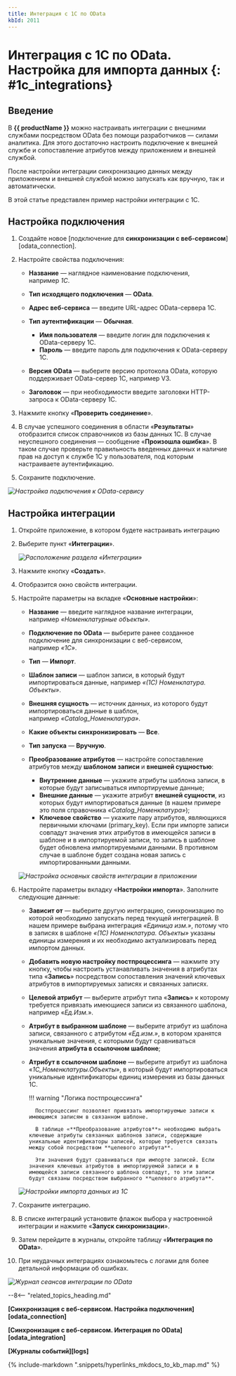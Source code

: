 ```yaml
---
title: Интеграция с 1С по OData
kbId: 2011
---
```


# Интеграция с 1С по OData. Настройка для импорта данных {: #1c_integrations}

## Введение

В **{{ productName }}** можно настраивать интеграции с внешними службами посредством OData без помощи разработчиков — силами аналитика. Для этого достаточно настроить подключение к внешней службе и сопоставление атрибутов между приложением и внешней службой.

После настройки интеграции синхронизацию данных между приложением и внешней службой можно запускать как вручную, так и автоматически.

В этой статье представлен пример настройки интеграции с 1С.

## Настройка подключения

1. Создайте новое [подключение для **синхронизации с веб-сервисом**][odata_connection].
2. Настройте свойства подключения:

    - **Название** — наглядное наименование подключения, например _1С_.
    - **Тип исходящего подключения** — **OData**.
    - **Адрес веб-сервиса** — введите URL-адрес OData-сервера 1C.
    - **Тип аутентификации** — **Обычная**.

        - **Имя пользователя** — введите логин для подключения к OData-серверу 1C.
        - **Пароль** — введите пароль для подключения к OData-серверу 1C.

    - **Версия** **OData** — выберите версию протокола OData, которую поддерживает OData-сервер 1C, например V3.
    - **Заголовок** — при необходимости введите заголовки HTTP-запроса к OData-серверу 1C.

3. Нажмите кнопку «**Проверить соединение**».
4. В случае успешного соединения в области «**Результаты**» отобразится список справочников из базы данных 1С. В случае неуспешного соединения — сообщение «**Произошла ошибка**». В таком случае проверьте правильность введенных данных и наличие прав на доступ к службе 1С у пользователя, под которым настраиваете аутентификацию.
5. Сохраните подключение.  

_![Настройка подключения к OData-сервису](1c_connection_odata_settings.png)_

## Настройка интеграции

1. Откройте приложение, в котором будете настраивать интеграцию
2. Выберите пункт «**Интеграции**».

    _![Расположение раздела «Интеграции»](1c_connection_integrations_section.png)_

3. Нажмите кнопку «**Создать**».
4. Отобразится окно свойств интеграции.
5. Настройте параметры на вкладке «**Основные настройки**»:

    - **Название** — введите наглядное название интеграции, например _«Номенклатурные объекты»_.
    - **Подключение по** **OData** — выберите ранее созданное подключение для синхронизации с веб-сервисом, например _«1С»_.
    - **Тип** — **Импорт**.
    - **Шаблон записи** — шаблон записи, в который будут импортироваться данные, например _«(1С) Номенклатура. Объекты»_.
    - **Внешняя сущность** — источник данных, из которого будут импортироваться данные в шаблон, например _«Catalog_Номенклатура»_.
    - **Какие объекты синхронизировать** — **Все**.
    - **Тип запуска** — **Вручную**.
    - **Преобразование атрибутов** — настройте сопоставление атрибутов между **шаблоном записи** и **внешней сущностью**:

        - **Внутренние данные** — укажите атрибуты шаблона записи, в которые будут записываться импортируемые данные;
        - **Внешние данные** — укажите атрибут **внешней сущности**, из которых будут импортироваться данные (в нашем примере это поля справочника _«Catalog_Номенклатура»_);
        - **Ключевое свойство** — укажите пару атрибутов, являющихся первичными ключами (primary_key). Если при импорте записи совпадут значения этих атрибутов в имеющейся записи в шаблоне и в импортируемой записи, то запись в шаблоне будет обновлена импортируемыми данными. В противном случае в шаблоне будет создана новая запись с импортированными данными.

    _![Настройка основных свойств интеграции в приложении](1c_connection_properties_settings.png)_

6. Настройте параметры вкладку «**Настройки импорта**». Заполните следующие данные:
    - **Зависит от** — выберите другую интеграцию, синхронизацию по которой необходимо запускать перед текущей интеграцией. В нашем примере выбрана интеграция _«Единица изм.»_, потому что в записях в шаблоне _«(1С) Номенклатура. Объекты»_ указаны единицы измерения и их необходимо актуализировать перед импортом данных.
    - **Добавить новую настройку постпроцессинга** — нажмите эту кнопку, чтобы настроить устанавливать значения в атрибутах типа «**Запись**» посредством сопоставления значений ключевых атрибутов в импортируемых записях и связанных записях.
    - **Целевой атрибут** — выберите атрибут типа «**Запись**» к которому требуется привязать имеющиеся записи из связанного шаблона, например «_Ед.Изм._».
    - **Атрибут в выбранном шаблоне** — выберите атрибут из шаблона записи, связанного с атрибутом _«Ед.изм.»_, в котором хранятся уникальные значения, с которыми будут сравниваться значения **атрибута в ссылочном шаблоне**;
    - **Атрибут в ссылочном шаблоне** — выберите атрибут из шаблона «_1С_Номенклатуры.Объекты_», в который будут импортироваться уникальные идентификаторы единиц измерения из базы данных 1C.

        !!! warning "Логика постпроцессинга"

            Постпроцессинг позволяет привязать импортируемые записи к имеющимся записям в связанном шаблоне.
            
            В таблице «**Преобразование атрибутов**» необходимо выбрать ключевые атрибуты связанных шаблонов записи, содержащие уникальные идентификаторы записей, которые требуется связать между собой посредством **целевого атрибута**.
            
            Эти значения будут сравниваться при импорте записей. Если значения ключевых атрибутов в импортируемой записи и в имеющейся записи связанного шаблона совпадут, то эти записи будут связаны посредством выбранного **целевого атрибута**.

    _![Настройки импорта данных из 1C](1c_connection_import.png)_

7. Сохраните интеграцию.
8. В списке интеграций установите флажок выбора у настроенной интеграции и нажмите «**Запуск синхронизации**».
9. Затем перейдите в журналы, откройте таблицу «**Интеграция по OData**».
10. При неудачных интеграциях ознакомьтесь с логами для более детальной информации об ошибках.

_![Журнал сеансов интеграции по OData](1c_connection_log.png)_

--8<-- "related_topics_heading.md"

**[Синхронизация с веб-сервисом. Настройка подключения][odata_connection]**

**[Синхронизация с веб-сервисом. Интеграция по OData][odata_integration]**

**[Журналы событий][logs]**

{%
include-markdown ".snippets/hyperlinks_mkdocs_to_kb_map.md"
%}
